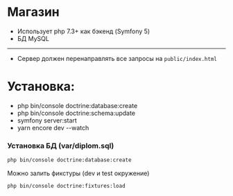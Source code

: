 # Магазин

- Использует php 7.3+ как бэкенд (Symfony 5)
- БД MySQL

---

- Сервер должен перенаправлять все запросы на `public/index.html`


# Установка:

- php bin/console doctrine:database:create <br>
- php bin/console doctrine:schema:update <br>
- symfony server:start <br>
- yarn encore dev --watch <br>



### Установка БД (var/diplom.sql)
```bash
php bin/console doctrine:database:create
```
Можно залить фикстуры (dev и test окружение)
```bash
php bin/console doctrine:fixtures:load
```